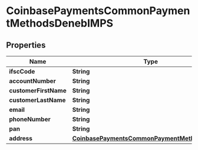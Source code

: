 
# CoinbasePaymentsCommonPaymentMethodsDenebIMPS

## Properties
Name | Type | Description | Notes
------------ | ------------- | ------------- | -------------
**ifscCode** | **String** |  |  [optional]
**accountNumber** | **String** |  |  [optional]
**customerFirstName** | **String** |  |  [optional]
**customerLastName** | **String** |  |  [optional]
**email** | **String** |  |  [optional]
**phoneNumber** | **String** |  |  [optional]
**pan** | **String** |  |  [optional]
**address** | [**CoinbasePaymentsCommonPaymentMethodsAddress**](CoinbasePaymentsCommonPaymentMethodsAddress.md) |  |  [optional]



